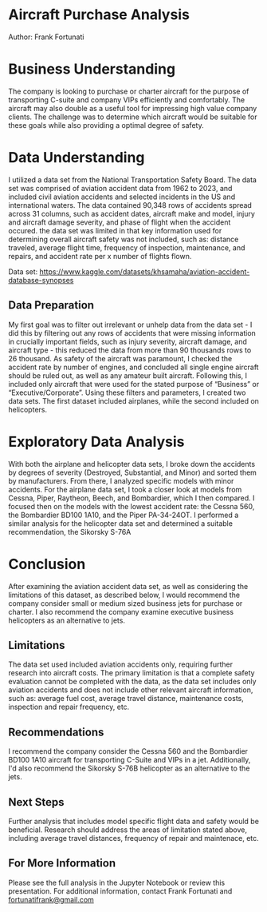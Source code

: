 # Aircraft Purchase Analysis
Author: Frank Fortunati

# Business Understanding
The company is looking to purchase or charter aircraft for the purpose of transporting C-suite and company VIPs efficiently and comfortably. The aircraft may also double as a useful tool for impressing high value company clients. The challenge was to determine which aircraft would be suitable for these goals while also providing a optimal degree of safety.

# Data Understanding
I utilized a data set from the National Transportation Safety Board. The data set was comprised of aviation accident data from 1962 to 2023, and included civil aviation accidents and selected incidents in the US and international waters. The data contained 90,348 rows of accidents spread across 31 columns, such as accident dates, aircraft make and model, injury and aircraft damage severity, and phase of flight when the accident occured. the data set was limited in that key information used for determining overall aircraft safety was not included, such as: distance traveled, average flight time, frequency of inspection, maintenance, and repairs, and accident rate per x number of flights flown. 

Data set: https://www.kaggle.com/datasets/khsamaha/aviation-accident-database-synopses

## Data Preparation
My first goal was to filter out irrelevant or unhelp data from the data set - I did this by filtering out any rows of accidents that were missing information in crucially important fields, such as injury severity, aircraft damage, and aircraft type - this reduced the data from more than 90 thousands rows to 26 thousand. As safety of the aircraft was paramount, I checked the accident rate by number of engines, and concluded all single engine aircraft should be ruled out, as well as any amateur built aircraft. Following this, I included only aircraft that were used for the stated purpose of “Business” or “Executive/Corporate”. Using these filters and parameters, I created two data sets. The first dataset included airplanes, while the second included on helicopters.

# Exploratory Data Analysis
With both the airplane and helicopter data sets, I broke down the accidents by degrees of severity (Destroyed, Substantial, and Minor) and sorted them by manufacturers. From there, I analyzed specific models with minor accidents. For the airplane data set, I took a closer look at models from Cessna, Piper, Raytheon, Beech, and Bombardier, which I then compared. I focused then on the models with the lowest accident rate: the Cessna 560, the Bombardier BD100 1A10, and the Piper PA-34-24OT. I performed a similar analysis for the helicopter data set and determined a suitable recommendation, the Sikorsky S-76A
 
# Conclusion
After examining the aviation accident data set, as well as considering the limitations of this dataset, as described below, I would recommend the company consider small or medium sized business jets for purchase or charter. I also recommend the company examine executive business helicopters as an alternative to jets.

## Limitations
The data set used included aviation accidents only, requiring further research into aircraft costs. 
The primary limitation is that a complete safety evaluation cannot be completed with the data, as the data set includes only aviation accidents and does not include other relevant aircraft information, such as: average fuel cost, average travel distance, maintenance costs, inspection and repair frequency, etc. 

## Recommendations
I recommend the company consider the Cessna 560 and the Bombardier BD100 1A10 aircraft for transporting C-Suite and VIPs in a jet. Additionally, I'd also recommend the Sikorsky S-76B helicopter as an alternative to the jets.

## Next Steps
Further analysis that includes model specific flight data and safety would be beneficial. Research should address the areas of limitation stated above, including average travel distances, frequency of repair and maintenace, etc. 

## For More Information
Please see the full analysis in the Jupyter Notebook or review this presentation. 
For additional information, contact Frank Fortunati and fortunatifrank@gmail.com

